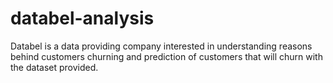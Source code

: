 # databel-analysis
Databel is a data providing company interested in understanding reasons behind customers churning and prediction of customers that will churn with the dataset provided.
